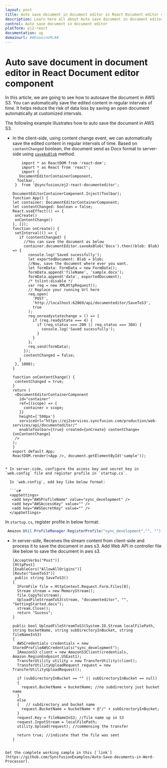 ```yaml
---
layout: post
title: Auto save document in document editor in React Document editor component | Syncfusion
description: Learn here all about Auto save document in document editor in Syncfusion React Document editor component of Syncfusion Essential JS 2 and more.
control: Auto save document in document editor 
platform: ej2-react
documentation: ug
domainurl: ##DomainURL##
---
```


# Auto save document in document editor in React Document editor component

In this article, we are going to see how to autosave the document in AWS S3. You can automatically save the edited content in regular intervals of time. It helps reduce the risk of data loss by saving an open document automatically at customized intervals.

The following example illustrates how to auto save the document in AWS S3.

* In the client-side, using content change event, we can automatically save the edited content in regular intervals of time. Based on `contentChanged` boolean, the document send as Docx format to server-side using [`saveAsBlob`](https://ej2.syncfusion.com/react/documentation/api/document-editor/#saveasblob) method.

   ```
       import * as ReactDOM from 'react-dom';
       import * as React from 'react';
       import {
      DocumentEditorContainerComponent,
     Toolbar,
    }  from '@syncfusion/ej2-react-documenteditor';

  DocumentEditorContainerComponent.Inject(Toolbar);
  function App() {
  let container: DocumentEditorContainerComponent;
  let contentChanged: boolean = false;
  React.useEffect(() => {
    onCreate()
    onContentChange()
  }, []);
  function onCreate() {
    setInterval(() => {
      if (contentChanged) {
        //You can save the document as below
        container.documentEditor.saveAsBlob('Docx').then((blob: Blob) => {
          console.log('Saved sucessfully');
          let exportedDocument: Blob = blob;
          //Now, save the document where ever you want.
          let formData: FormData = new FormData();
          formData.append('fileName', 'sample.docx');
          formData.append('data', exportedDocument);
          /* tslint:disable */
          var req = new XMLHttpRequest();
          // Replace your running Url here
          req.open(
            'POST',
            'http://localhost:62869/api/documenteditor/SaveToS3',
            true
          );
          req.onreadystatechange = () => {
            if (req.readyState === 4) {
              if (req.status === 200 || req.status === 304) {
                console.log('Saved sucessfully');
              }
            }
          };
          req.send(formData);
        });
        contentChanged = false;
      }
    }, 1000);
  }

  function onContentChange() {
    contentChanged = true;
  }
  return (
    <DocumentEditorContainerComponent
      id="container"
      ref={(scope) => {
        container = scope;
      }}
      height={'590px'}
      serviceUrl="https://ej2services.syncfusion.com/production/web-services/api/documenteditor/"
      enableToolbar={true} created={onCreate} contentChange={onContentChange}
    />
   );
  }
  export default App;
  ReactDOM.render(<App />, document.getElementById('sample'));
 ```

* In server-side, configure the access key and secret key in `web.config` file and register profile in `startup.cs`.

   In `web.config`, add key like below format:

   ```c#
   <appSettings>
    <add key="AWSProfileName" value="sync_development" />
    <add key="AWSAccessKey" value="" />
    <add key="AWSSecretKey" value="" />
   </appSettings>
  ```

In `startup.cs`, register profile in below format:

  ```c#
   Amazon.Util.ProfileManager.RegisterProfile("sync_development","", "");
  ```

* In server-side, Receives the stream content from client-side and process it to save the document in aws s3. Add Web API in controller file like below to save the document in aws s3.

  ```
  [AcceptVerbs("Post")]
  [HttpPost]
  [EnableCors("AllowAllOrigins")]
  [Route("SaveToS3")]
   public string SaveToS3()
  {
    IFormFile file = HttpContext.Request.Form.Files[0];
    Stream stream = new MemoryStream();
    file.CopyTo(stream);
    UploadFileStreamToS3(stream, "documenteditor", "", "GettingStarted.docx");
    stream.Close();
    return "Sucess";
  }

  public bool UploadFileStreamToS3(System.IO.Stream localFilePath, string bucketName, string subDirectoryInBucket, string fileNameInS3)
  {
    AWSCredentials credentials = new StoredProfileAWSCredentials("sync_development");
    IAmazonS3 client = new AmazonS3Client(credentials, Amazon.RegionEndpoint.USEast1);
    TransferUtility utility = new TransferUtility(client);
    TransferUtilityUploadRequest request = new TransferUtilityUploadRequest();

    if (subDirectoryInBucket == "" || subDirectoryInBucket == null)
    {
      request.BucketName = bucketName; //no subdirectory just bucket name  
    }
    else
    {   // subdirectory and bucket name  
      request.BucketName = bucketName + @"/" + subDirectoryInBucket;
    }
    request.Key = fileNameInS3; //file name up in S3  
    request.InputStream = localFilePath;
    utility.Upload(request); //commensing the transfer  

    return true; //indicate that the file was sent  
  } 
 ```

Get the complete working sample in this [`link`](https://github.com/SyncfusionExamples/Auto-Save-documents-in-Word-Processor).
